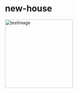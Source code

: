 # new-house
<img width="224" alt="testImage" src="https://github.com/bharat-dussa/new-house/assets/26180197/f1372567-1fc0-4c5d-bc10-cf3a679ee3fb">
